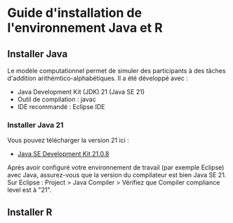 # Guide d'installation de l'environnement Java et R

## Installer Java
Le modèle computationnel permet de simuler des participants à des tâches d'addition arithémtico-alphabétiques. Il a été développé avec : 
- Java Development Kit (JDK) 21 (Java SE 21)
- Outil de compilation : javac
- IDE recommandé : Eclipse IDE

### Installer Java 21

Vous pouvez télécharger la version 21 ici :

- [Java SE Development Kit 21.0.8](https://www.oracle.com/fr/java/technologies/downloads/#java21)

Après avoir configuré votre environnement de travail (par exemple Eclipse) avec Java, assurez-vous que la version du compilateur est bien Java SE 21. Sur Eclipse : Project > Java Compiler > Vérifiez que Compiler compliance level est à "21".

## Installer R

